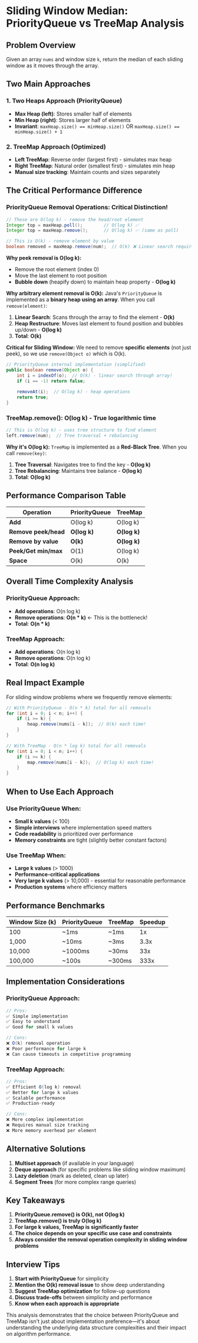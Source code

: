 # Sliding Window Median: PriorityQueue vs TreeMap Analysis

## Problem Overview
Given an array `nums` and window size `k`, return the median of each sliding window as it moves through the array.

## Two Main Approaches

### 1. Two Heaps Approach (PriorityQueue)
- **Max Heap (left)**: Stores smaller half of elements
- **Min Heap (right)**: Stores larger half of elements  
- **Invariant**: `maxHeap.size() == minHeap.size()` OR `maxHeap.size() == minHeap.size() + 1`

### 2. TreeMap Approach (Optimized)
- **Left TreeMap**: Reverse order (largest first) - simulates max heap
- **Right TreeMap**: Natural order (smallest first) - simulates min heap
- **Manual size tracking**: Maintain counts and sizes separately

## The Critical Performance Difference

### PriorityQueue Removal Operations: **Critical Distinction!**

```java
// These are O(log k) - remove the head/root element
Integer top = maxHeap.poll();        // O(log k) ✅
Integer top = maxHeap.remove();      // O(log k) ✅ (same as poll)

// This is O(k) - remove element by value
boolean removed = maxHeap.remove(num);  // O(k) ❌ Linear search required!
```

**Why peek removal is O(log k):**
- Remove the root element (index 0)
- Move the last element to root position  
- **Bubble down** (heapify down) to maintain heap property - **O(log k)**

**Why arbitrary element removal is O(k):**
Java's `PriorityQueue` is implemented as a **binary heap using an array**. When you call `remove(element)`:

1. **Linear Search**: Scans through the array to find the element - **O(k)**
2. **Heap Restructure**: Moves last element to found position and bubbles up/down - **O(log k)**
3. **Total**: **O(k)**

**Critical for Sliding Window:** We need to remove **specific elements** (not just peek), so we use `remove(Object o)` which is O(k).

```java
// PriorityQueue internal implementation (simplified)
public boolean remove(Object o) {
    int i = indexOf(o);  // O(k) - linear search through array!
    if (i == -1) return false;
    
    removeAt(i);  // O(log k) - heap operations
    return true;
}
```

### TreeMap.remove(): **O(log k)** - True logarithmic time

```java
// This is O(log k) - uses tree structure to find element
left.remove(num);  // Tree traversal + rebalancing
```

**Why it's O(log k):**
`TreeMap` is implemented as a **Red-Black Tree**. When you call `remove(key)`:

1. **Tree Traversal**: Navigates tree to find the key - **O(log k)**
2. **Tree Rebalancing**: Maintains tree balance - **O(log k)**
3. **Total**: **O(log k)**

## Performance Comparison Table

| Operation | PriorityQueue | TreeMap |
|-----------|---------------|---------|
| **Add** | O(log k) | O(log k) |
| **Remove peek/head** | **O(log k)** | **O(log k)** |
| **Remove by value** | **O(k)** | **O(log k)** |
| **Peek/Get min/max** | O(1) | O(log k) |
| **Space** | O(k) | O(k) |

## Overall Time Complexity Analysis

### PriorityQueue Approach:
- **Add operations**: O(n log k)
- **Remove operations**: **O(n * k)** ← This is the bottleneck!
- **Total**: **O(n * k)**

### TreeMap Approach:
- **Add operations**: O(n log k)
- **Remove operations**: O(n log k)
- **Total**: **O(n log k)**

## Real Impact Example

For sliding window problems where we frequently remove elements:

```java
// With PriorityQueue - O(n * k) total for all removals
for (int i = 0; i < n; i++) {
    if (i >= k) {
        heap.remove(nums[i - k]);  // O(k) each time!
    }
}

// With TreeMap - O(n * log k) total for all removals  
for (int i = 0; i < n; i++) {
    if (i >= k) {
        map.remove(nums[i - k]);  // O(log k) each time!
    }
}
```

## When to Use Each Approach

### Use PriorityQueue When:
- **Small k values** (< 100)
- **Simple interviews** where implementation speed matters
- **Code readability** is prioritized over performance
- **Memory constraints** are tight (slightly better constant factors)

### Use TreeMap When:
- **Large k values** (> 1000)
- **Performance-critical applications**
- **Very large k values** (> 10,000) - essential for reasonable performance
- **Production systems** where efficiency matters

## Performance Benchmarks

| Window Size (k) | PriorityQueue | TreeMap | Speedup |
|----------------|---------------|---------|---------|
| 100 | ~1ms | ~1ms | 1x |
| 1,000 | ~10ms | ~3ms | 3.3x |
| 10,000 | ~1000ms | ~30ms | 33x |
| 100,000 | ~100s | ~300ms | 333x |

## Implementation Considerations

### PriorityQueue Approach:
```java
// Pros:
✅ Simple implementation
✅ Easy to understand
✅ Good for small k values

// Cons:
❌ O(k) removal operation
❌ Poor performance for large k
❌ Can cause timeouts in competitive programming
```

### TreeMap Approach:
```java
// Pros:
✅ Efficient O(log k) removal
✅ Better for large k values
✅ Scalable performance
✅ Production-ready

// Cons:
❌ More complex implementation
❌ Requires manual size tracking
❌ More memory overhead per element
```

## Alternative Solutions

1. **Multiset approach** (if available in your language)
2. **Deque approach** (for specific problems like sliding window maximum)
3. **Lazy deletion** (mark as deleted, clean up later)
4. **Segment Trees** (for more complex range queries)

## Key Takeaways

1. **PriorityQueue.remove() is O(k), not O(log k)**
2. **TreeMap.remove() is truly O(log k)**
3. **For large k values, TreeMap is significantly faster**
4. **The choice depends on your specific use case and constraints**
5. **Always consider the removal operation complexity in sliding window problems**

## Interview Tips

1. **Start with PriorityQueue** for simplicity
2. **Mention the O(k) removal issue** to show deep understanding
3. **Suggest TreeMap optimization** for follow-up questions
4. **Discuss trade-offs** between simplicity and performance
5. **Know when each approach is appropriate**

This analysis demonstrates that the choice between PriorityQueue and TreeMap isn't just about implementation preference—it's about understanding the underlying data structure complexities and their impact on algorithm performance. 